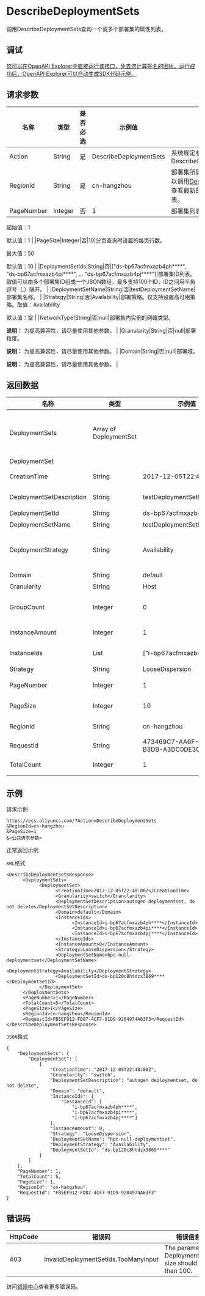 # DescribeDeploymentSets

调用DescribeDeploymentSets查询一个或多个部署集的属性列表。

## 调试

[您可以在OpenAPI Explorer中直接运行该接口，免去您计算签名的困扰。运行成功后，OpenAPI Explorer可以自动生成SDK代码示例。](https://api.aliyun.com/#product=Ecs&api=DescribeDeploymentSets&type=RPC&version=2014-05-26)

## 请求参数

|名称|类型|是否必选|示例值|描述|
|--|--|----|---|--|
|Action|String|是|DescribeDeploymentSets|系统规定参数。取值：DescribeDeploymentSets |
|RegionId|String|是|cn-hangzhou|部署集所属地域ID。您可以调用[DescribeRegions](~~25609~~)查看最新的阿里云地域列表。 |
|PageNumber|Integer|否|1|部署集列表的页码。

 起始值：1

 默认值：1 |
|PageSize|Integer|否|10|分页查询时设置的每页行数。

 最大值：50

 默认值：10 |
|DeploymentSetIds|String|否|\["ds-bp67acfmxazb4ph\*\*\*\*", "ds-bp67acfmxazb4pi\*\*\*\*", … "ds-bp67acfmxazb4pj\*\*\*\*"\]|部署集ID列表。取值可以由多个部署集ID组成一个JSON数组，最多支持100个ID，ID之间用半角逗号（,）隔开。 |
|DeploymentSetName|String|否|testDeploymentSetName|部署集名称。 |
|Strategy|String|否|Availability|部署策略。仅支持设置高可用策略。取值：Availability

 默认值：空 |
|NetworkType|String|否|null|部署集内实例的网络类型。

 **说明：** 为提高兼容性，请尽量使用其他参数。 |
|Granularity|String|否|null|部署粒度。

 **说明：** 为提高兼容性，请尽量使用其他参数。 |
|Domain|String|否|null|部署域。

 **说明：** 为提高兼容性，请尽量使用其他参数。 |

## 返回数据

|名称|类型|示例值|描述|
|--|--|---|--|
|DeploymentSets|Array of DeploymentSet| |由DeploymentSet组成的数组格式，返回部署集详细信息。 |
|DeploymentSet| | | |
|CreationTime|String|2017-12-05T22:40:00Z|部署集的创建时间。 |
|DeploymentSetDescription|String|testDeploymentSetDescription|部署集的描述信息。 |
|DeploymentSetId|String|ds-bp67acfmxazb4ph\*\*\*\*|部署集ID。 |
|DeploymentSetName|String|testDeploymentSetName|部署集名称。 |
|DeploymentStrategy|String|Availability|部署策略。该返回值对应请求参数`Strategy`的值。 |
|Domain|String|default|部署域。 |
|Granularity|String|Host|部署粒度。 |
|GroupCount|Integer|0|**说明：** 该参数正在邀测，暂未开放使用。 |
|InstanceAmount|Integer|1|部署集内的实例数量。 |
|InstanceIds|List|\["i-bp67acfmxazb4ph\*\*\*\*"\]|部署集内的实例ID列表。 |
|Strategy|String|LooseDispersion|部署策略。 |
|PageNumber|Integer|1|部署集列表的页数。 |
|PageSize|Integer|10|设置的每页行数。 |
|RegionId|String|cn-hangzhou|部署集所处的地域ID。 |
|RequestId|String|473469C7-AA6F-4DC5-B3DB-A3DC0DE3C83E|请求ID。 |
|TotalCount|Integer|1|查询到的部署集总数。 |

## 示例

请求示例

```
https://ecs.aliyuncs.com/?Action=DescribeDeploymentSets
&RegionId=cn-hangzhou
&PageSize=1
&<公共请求参数>
```

正常返回示例

`XML`格式

```
<DescribeDeploymentSetsResponse>
      <DeploymentSets>
            <DeploymentSet>
                  <CreationTime>2017-12-05T22:40:00Z</CreationTime>
                  <Granularity>switch</Granularity>
                  <DeploymentSetDescription>autogen deploymentset, do not delete</DeploymentSetDescription>
                  <Domain>default</Domain>
                  <InstanceIds>
                        <InstanceId>i-bp67acfmxazb4ph****</InstanceId>
                        <InstanceId>i-bp67acfmxazb4pi****</InstanceId>
                        <InstanceId>i-bp67acfmxazb4pj****</InstanceId>
                  </InstanceIds>
                  <InstanceAmount>0</InstanceAmount>
                  <Strategy>LooseDispersion</Strategy>
                  <DeploymentSetName>hpc-null-deploymentset</DeploymentSetName>
                  <DeploymentStrategy>Availability</DeploymentStrategy>
                  <DeploymentSetId>ds-bp120c8htdzx3869****</DeploymentSetId>
            </DeploymentSet>
      </DeploymentSets>
      <PageNumber>1</PageNumber>
      <TotalCount>5</TotalCount>
      <PageSize>1</PageSize>
      <RegionId>cn-hangzhou</RegionId>
      <RequestId>FB5EF912-FD87-4CF7-91D9-9204974A63F3</RequestId>
</DescribeDeploymentSetsResponse>
```

`JSON`格式

```
{
	"DeploymentSets": {
		"DeploymentSet": [
			{
				"CreationTime": "2017-12-05T22:40:00Z",
				"Granularity": "switch",
				"DeploymentSetDescription": "autogen deploymentset, do not delete",
				"Domain": "default",
				"InstanceIds": {
					"InstanceId": [
                        "i-bp67acfmxazb4ph****",
                        "i-bp67acfmxazb4pi****",
                        "i-bp67acfmxazb4pj****"]
				},
				"InstanceAmount": 0,
				"Strategy": "LooseDispersion",
				"DeploymentSetName": "hpc-null-deploymentset",
				"DeploymentStrategy": "Availability",
				"DeploymentSetId": "ds-bp120c8htdzx3869****"
			}
		]
	},
	"PageNumber": 1,
	"TotalCount": 5,
	"PageSize": 1,
	"RegionId": "cn-hangzhou",
	"RequestId": "FB5EF912-FD87-4CF7-91D9-9204974A63F3"
}
```

## 错误码

|HttpCode|错误码|错误信息|描述|
|--------|---|----|--|
|403|InvalidDeploymentSetIds.TooManyInput|The parameter DeploymentSets size should less than 100.|指定的DeploymentSets数量大于100。|

访问[错误中心](https://error-center.alibabacloud.com/status/product/Ecs)查看更多错误码。

